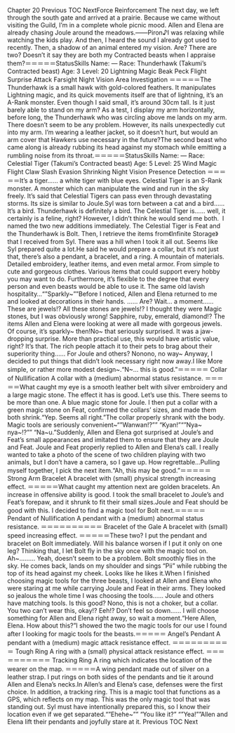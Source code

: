 Chapter 20 Previous TOC NextForce Reinforcement The next day, we left through the south gate and arrived at a prairie. Because we came without visiting the Guild, I’m in a complete whole picnic mood. Allen and Elena are already chasing Joule around the meadows.――Piron♪I was relaxing while watching the kids play. And then, I heard the sound I already got used to recently. Then, a shadow of an animal entered my vision. Are? There are two? Doesn’t it say they are both my Contracted beasts when I appraise them?＝＝＝＝＝StatusSkills Name: — Race: Thunderhawk (Takumi’s Contracted beast) Age: 3 Level: 20 Lightning Magic Beak Peck Flight Surprise Attack Farsight Night Vision Area Investigation ＝＝＝＝＝The Thunderhawk is a small hawk with gold-colored feathers. It manipulates Lightning magic, and its quick movements itself are that of lightning, it’s an A-Rank monster. Even though I said small, it’s around 30cm tall. Is it just barely able to stand on my arm? As a test, I display my arm horizontally, before long, the Thunderhawk who was circling above me lands on my arm. There doesn’t seem to be any problem. However, its nails unexpectedly cut into my arm. I’m wearing a leather jacket, so it doesn’t hurt, but would an arm cover that Hawkers use necessary in the future?The second beast who came along is already rubbing its head against my stomach while emitting a rumbling noise from its throat.＝＝＝＝＝StatusSkills Name: — Race: Celestial Tiger (Takumi’s Contracted beast) Age: 5 Level: 25 Wind Magic Flight Claw Slash Evasion Shrinking Night Vision Presence Detection ＝＝＝＝＝It’s a tiger…… a white tiger with blue eyes. Celestial Tiger is an S-Rank monster. A monster which can manipulate the wind and run in the sky freely. It’s said that Celestial Tigers can pass even through devastating storms. Its size is similar to Joule.Syl was torn between a cat and a bird…… It’s a bird. Thunderhawk is definitely a bird. The Celestial Tiger is…… well, it certainly is a feline, right? However, I didn’t think he would send me both.  I named the two new additions immediately. The Celestial Tiger is Feat and the Thunderhawk is Bolt. Then, I retrieve the items from《Infinite Storage》that I received from Syl. There was a hill when I took it all out. Seems like Syl prepared quite a lot.He said he would prepare a collar, but it’s not just that, there’s also a pendant, a bracelet, and a ring. A mountain of materials. Detailed embroidery, leather items, and even metal armor. From simple to cute and gorgeous clothes. Various items that could support every hobby you may want to do. Furthermore, it’s flexible to the degree that every person and even beasts would be able to use it. The same old lavish hospitality…“”Sparkly~””Before I noticed, Allen and Elena returned to me and looked at decorations in their hands. …… Are? Wait… a moment…… These are jewels!? All these stones are jewels!? I thought they were Magic stones, but I was obviously wrong! Sapphire, ruby, emerald, diamond!? The items Allen and Elena were looking at were all made with gorgeous jewels. Of course, it’s sparkly~ then!No~ that seriously surprised. It was a jaw-dropping surprise. More than practical use, this would have artistic value, right? It’s that. The rich people attach it to their pets to brag about their superiority thing…… For Joule and others? Nonono, no way~ Anyway, I decided to put things that didn’t look necessary right now away.I like More simple, or rather more modest design~.“N~… this is good.”＝＝＝＝＝ Collar of Nullification A collar with a (medium) abnormal status resistance. ＝＝＝＝＝What caught my eye is a smooth leather belt with silver embroidery and a large magic stone. The effect it has is good. Let’s use this. There seems to be more than one. A blue magic stone for Joule. I then put a collar with a green magic stone on Feat, confirmed the collars’ sizes, and made them both shrink.“Yep. Seems all right.”The collar properly shrank with the body. Magic tools are seriously convenient~“”Wanwan!?”” “Kyan!”“”Nya~ nya~!?”” “Na~u.”Suddenly, Allen and Elena got surprised at Joule’s and Feat’s small appearances and imitated them to ensure that they are Joule and Feat. Joule and Feat properly replied to Allen and Elena’s call. I really wanted to take a photo of the scene of two children playing with two animals, but I don’t have a camera, so I gave up. How regrettable…Pulling myself together, I pick the next item.“Ah, this may be good.”＝＝＝＝＝ Strong Arm Bracelet A bracelet with (small) physical strength increasing effect. ＝＝＝＝＝What caught my attention next are golden bracelets. An increase in offensive ability is good. I took the small bracelet to Joule’s and Feat’s forepaw, and it shrunk to fit their small sizes.Joule and Feat should be good with this. I decided to find a magic tool for Bolt next.＝＝＝＝＝ Pendant of Nullification A pendant with a (medium) abnormal status resistance. ＝＝＝＝＝＝＝＝＝＝ Bracelet of the Gale A bracelet with (small) speed increasing effect. ＝＝＝＝＝These two? I put the pendant and bracelet on Bolt immediately. Will his balance worsen if I put it only on one leg? Thinking that, I let Bolt fly in the sky once with the magic tool on. Ah~……… Yeah, doesn’t seem to be a problem. Bolt smoothly flies in the sky. He comes back, lands on my shoulder and sings “Pii” while rubbing the top of its head against my cheek. Looks like he likes it.When I finished choosing magic tools for the three beasts, I looked at Allen and Elena who were staring at me while carrying Joule and Feat in their arms. They looked so jealous the whole time I was choosing the tools…… Joule and others have matching tools. Is this good? Nono, this is not a choker, but a collar. You two can’t wear this, okay!? Eeh!? Don’t feel so down…… I will choose something for Allen and Elena right away, so wait a moment.“Here Allen, Elena. How about this?”I showed the two the magic tools for our use I found after I looking for magic tools for the beasts.＝＝＝＝＝ Angel’s Pendant A pendant with a (medium) magic attack resistance effect. ＝＝＝＝＝＝＝＝＝＝ Tough Ring A ring with a (small) physical attack resistance effect. ＝＝＝＝＝＝＝＝＝＝ Tracking Ring A ring which indicates the location of the wearer on the map. ＝＝＝＝＝A wing pendant made out of silver on a leather strap. I put rings on both sides of the pendants and tie it around Allen and Elena’s necks.In Allen’s and Elena’s case, defenses were the first choice. In addition, a tracking ring. This is a magic tool that functions as a GPS, which reflects on my map. This was the only magic tool that was standing out. Syl must have intentionally prepared this, so I know their location even if we get separated.“”Ehehe~”” “You like it?” “”Yea!””Allen and Elena lift their pendants and joyfully stare at it. Previous TOC Next